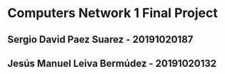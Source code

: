 # Computers Network 1 Final Project

## Sergio David Paez Suarez - 20191020187
## Jesús Manuel Leiva Bermúdez - 20191020132

